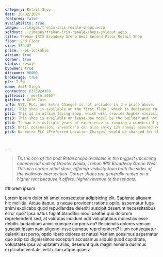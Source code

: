 ```yaml
---
category: Retail Shop
date: 26/02/2024
featured: false
availability: true
image: ../images/trehan-iris-resale-shops.webp
soldout: ../images/trehan-iris-resale-shops-soldout.webp
title: Trehan IRIS Broadway Greno West Second Floor Retail Shop
floor: 2nd Floor
size: 339.07
price: FFSL-lockable
atrium: true
corner: true
status: resale
byowner: true
discount: 90000
brokerage: true
plc: 7.5%
name: Amit Singh
contactno: 8375924100
giftvisit : worth 2000*
giftbuy : Gold Coin
info: GST, PLC, and Extra Changes is not included in the price above.
ptz1: This shop is available on the first floor, which is dedicated for Mens and Sports retail shops only.
ptz2: This is an atrium facing shop, which will provide higher visibility and footfall. Therefore, a rental yield for this shops can be expected.
ptz3: This shop is available on lease-use model by the builder and not for personal use.
ptz4: Trehan has multiple years of experience in running a commercial project on lease model, so the investors can be assured for rental yield from their shop for a long period of time.
ptz5: Until possession, investor’s can also enjoy 12% annual assured return by the builder.
ptz6: No extra PLC (Preferred Location Charges) would be charged for this shop even though the shop is atrium facing and right beside the escalators.



---
```


> _This is one of the best Retail shops available in the biggest upcoming commercial mall of Greater Noida, Trehan IRIS Broadway Greno West. This is a corner retial store, offering visibility from both the sides of the walkway intersection. Corner shops are generally rented on a higher rent because it offers, higher revenue to the tenants._


##lorem ipsum

Lorem ipsum dolor sit amet consectetur adipisicing elit. Sapiente aliquam hic mollitia. Atque itaque, a neque provident ratione optio, aspernatur fuga animi explicabo quod repudiandae deleniti suscipit deserunt necessitatibus error quo? Ipsa natus fugiat blanditiis modi beatae quo dolorum reprehenderit sed, at voluptas incidunt odit voluptatibus molestias esse debitis laudantium animi cumque corporis ea? Reiciendis dolores veniam suscipit ipsam nam eligendi esse cumque reprehenderit? Illum consequatur deleniti est porro, optio libero dolores at natus! Veniam possimus aspernatur quo adipisci dignissimos excepturi accusamus aliquid quod cupiditate, voluptates ipsa voluptatem alias, deserunt quis magni minima ducimus explicabo veritatis velit ullam atque quaerat.